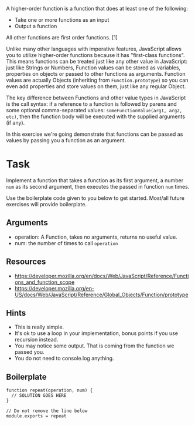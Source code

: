 A higher-order function is a function that does at least one of the following:

* Take one or more functions as an input
* Output a function

All other functions are first order functions. [1]

Unlike many other languages with imperative features, JavaScript allows you to utilize higher-order functions because it has "first-class functions". This means functions can be treated just like any other value in JavaScript: just like Strings or Numbers, Function values can be stored as variables, properties on objects or passed to other functions as arguments. Function values are actually Objects (inheriting from `Function.prototype`) so you can even add properties and store values on them, just like any regular Object.

The key difference between Functions and other value types in JavaScript is the call syntax: if a reference to a function is followed by parens and some optional comma-separated values: `someFunctionValue(arg1, arg2, etc)`, then the function body will be executed with the supplied arguments (if any).

In this exercise we're going demonstrate that functions can be passed as values by passing you a function as an argument.

# Task

Implement a function that takes a function as its first argument, a number `num` as its second argument, then executes the passed in function `num` times.

Use the boilerplate code given to you below to get started. Most/all future exercises will provide boilerplate.

## Arguments

* operation: A Function, takes no arguments, returns no useful value.
* num: the number of times to call `operation`

## Resources

* https://developer.mozilla.org/en/docs/Web/JavaScript/Reference/Functions_and_function_scope
* https://developer.mozilla.org/en-US/docs/Web/JavaScript/Reference/Global_Objects/Function/prototype

## Hints 

* This is really simple.
* It's ok to use a loop in your implementation, bonus points
if you use recursion instead.
* You may notice some output. That is coming from the function we passed you.
* You do not need to console.log anything.

## Boilerplate

```
function repeat(operation, num) {
  // SOLUTION GOES HERE
}

// Do not remove the line below
module.exports = repeat
```